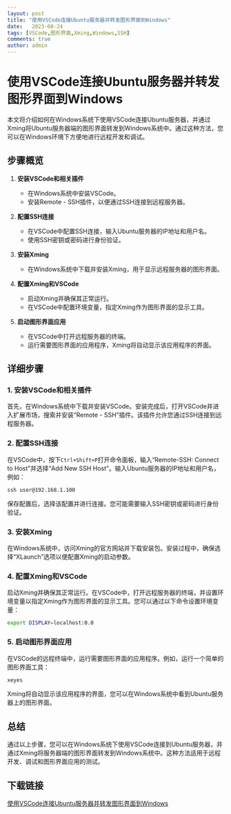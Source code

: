 ```yaml
---
layout: post
title: "使用VSCode连接Ubuntu服务器并转发图形界面到Windows"
date:   2023-08-24
tags: [VSCode,图形界面,Xming,Windows,SSH]
comments: true
author: admin
---
```

# 使用VSCode连接Ubuntu服务器并转发图形界面到Windows

本文将介绍如何在Windows系统下使用VSCode连接Ubuntu服务器，并通过Xming将Ubuntu服务器端的图形界面转发到Windows系统中。通过这种方法，您可以在Windows环境下方便地进行远程开发和调试。

## 步骤概览

1. **安装VSCode和相关插件**
   - 在Windows系统中安装VSCode。
   - 安装Remote - SSH插件，以便通过SSH连接到远程服务器。

2. **配置SSH连接**
   - 在VSCode中配置SSH连接，输入Ubuntu服务器的IP地址和用户名。
   - 使用SSH密钥或密码进行身份验证。

3. **安装Xming**
   - 在Windows系统中下载并安装Xming，用于显示远程服务器的图形界面。

4. **配置Xming和VSCode**
   - 启动Xming并确保其正常运行。
   - 在VSCode中配置环境变量，指定Xming作为图形界面的显示工具。

5. **启动图形界面应用**
   - 在VSCode中打开远程服务器的终端。
   - 运行需要图形界面的应用程序，Xming将自动显示该应用程序的界面。

## 详细步骤

### 1. 安装VSCode和相关插件

首先，在Windows系统中下载并安装VSCode。安装完成后，打开VSCode并进入扩展市场，搜索并安装“Remote - SSH”插件。该插件允许您通过SSH连接到远程服务器。

### 2. 配置SSH连接

在VSCode中，按下`Ctrl+Shift+P`打开命令面板，输入“Remote-SSH: Connect to Host”并选择“Add New SSH Host”。输入Ubuntu服务器的IP地址和用户名，例如：

```
ssh user@192.168.1.100
```

保存配置后，选择该配置并进行连接。您可能需要输入SSH密钥或密码进行身份验证。

### 3. 安装Xming

在Windows系统中，访问Xming的官方网站并下载安装包。安装过程中，确保选择“XLaunch”选项以便配置Xming的启动参数。

### 4. 配置Xming和VSCode

启动Xming并确保其正常运行。在VSCode中，打开远程服务器的终端，并设置环境变量以指定Xming作为图形界面的显示工具。您可以通过以下命令设置环境变量：

```bash
export DISPLAY=localhost:0.0
```

### 5. 启动图形界面应用

在VSCode的远程终端中，运行需要图形界面的应用程序。例如，运行一个简单的图形界面工具：

```bash
xeyes
```

Xming将自动显示该应用程序的界面，您可以在Windows系统中看到Ubuntu服务器上的图形界面。

## 总结

通过以上步骤，您可以在Windows系统下使用VSCode连接到Ubuntu服务器，并通过Xming将服务器端的图形界面转发到Windows系统中。这种方法适用于远程开发、调试和图形界面应用的测试。

## 下载链接

[使用VSCode连接Ubuntu服务器并转发图形界面到Windows](https://pan.quark.cn/s/26ac57ad1a4b)